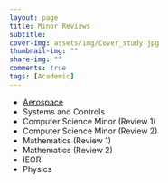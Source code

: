 ```yaml
---
layout: page
title: Minor Reviews
subtitle: 
cover-img: assets/img/Cover_study.jpg
thumbnail-img: ""
share-img: ""
comments: true
tags: [Academic]
---
```


- [Aerospace](Aerospace.md)
- Systems and Controls
- Computer Science Minor (Review 1)
- Computer Science Minor (Review 2)
- Mathematics (Review 1)
- Mathematics (Review 2)
- IEOR
- Physics
